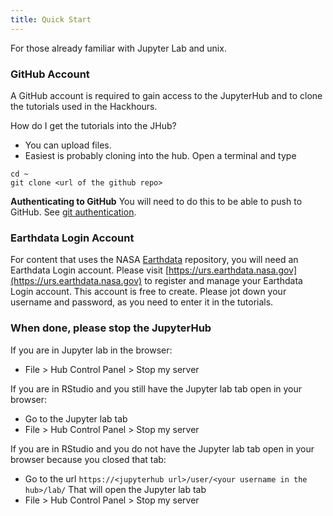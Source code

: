 ```yaml
---
title: Quick Start
---
```


For those already familiar with Jupyter Lab and unix.

### GitHub Account

A GitHub account is required to gain access to the JupyterHub and to clone the tutorials used in the Hackhours.

How do I get the tutorials into the JHub? 

* You can upload files.
* Easiest is probably cloning into the hub. Open a terminal and type
```
cd ~
git clone <url of the github repo>
```

**Authenticating to GitHub** You will need to do this to be able to push to GitHub. See [git authentication](topics-skills/02-git-authentication.html).

### Earthdata Login Account

For content that uses the NASA [Earthdata](https://www.earthdata.nasa.gov/) repository, you will need an Earthdata Login account. Please visit [https://urs.earthdata.nasa.gov](https://urs.earthdata.nasa.gov) to register and manage your Earthdata Login account. This account is free to create. Please jot down your username and password, as you need to enter it in the tutorials.


### When done, please stop the JupyterHub

If you are in Jupyter lab in the browser:

- File > Hub Control Panel > Stop my server

If you are in RStudio and you still have the Jupyter lab tab open in your browser:

- Go to the Jupyter lab tab
- File > Hub Control Panel > Stop my server

If you are in RStudio and you do not have the Jupyter lab tab open in your browser because you closed that tab:

- Go to the url `https://<jupyterhub url>/user/<your username in the hub>/lab/` That will open the Jupyter lab tab
- File > Hub Control Panel > Stop my server
